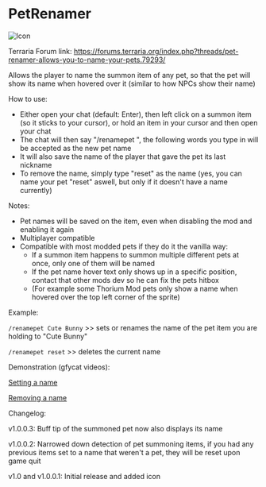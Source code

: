 # PetRenamer

![Icon](https://raw.githubusercontent.com/direwolf420/PetRenamer/master/icon.png)

Terraria Forum link: https://forums.terraria.org/index.php?threads/pet-renamer-allows-you-to-name-your-pets.79293/

Allows the player to name the summon item of any pet, so that the pet will show its name when hovered over it (similar to how NPCs show their name)

How to use:
* Either open your chat (default: Enter), then left click on a summon item (so it sticks to your cursor), or hold an item in your cursor and then open your chat
* The chat will then say "/renamepet ", the following words you type in will be accepted as the new pet name
* It will also save the name of the player that gave the pet its last nickname
* To remove the name, simply type "reset" as the name (yes, you can name your pet "reset" aswell, but only if it doesn't have a name currently)

Notes:
* Pet names will be saved on the item, even when disabling the mod and enabling it again
* Multiplayer compatible
* Compatible with most modded pets if they do it the vanilla way:
    * If a summon item happens to summon multiple different pets at once, only one of them will be named
    * If the pet name hover text only shows up in a specific position, contact that other mods dev so he can fix the pets hitbox
    * (For example some Thorium Mod pets only show a name when hovered over the top left corner of the sprite)

Example:

`/renamepet Cute Bunny` >> sets or renames the name of the pet item you are holding to "Cute Bunny"

`/renamepet reset` >> deletes the current name

Demonstration (gfycat videos):

[Setting a name](https://gfycat.com/unsteadysplendidannelid)

[Removing a name](https://gfycat.com/flickeringringediraniangroundjay)

Changelog:

v1.0.0.3: Buff tip of the summoned pet now also displays its name

v1.0.0.2: Narrowed down detection of pet summoning items, if you had any previous items set to a name that weren't a pet, they will be reset upon game quit

v1.0 and v1.0.0.1: Initial release and added icon
